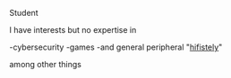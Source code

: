 Student

I have interests but no expertise in

-cybersecurity
-games
-and general peripheral "[hifistely](https://en.wiktionary.org/wiki/hifistely)"

among other things